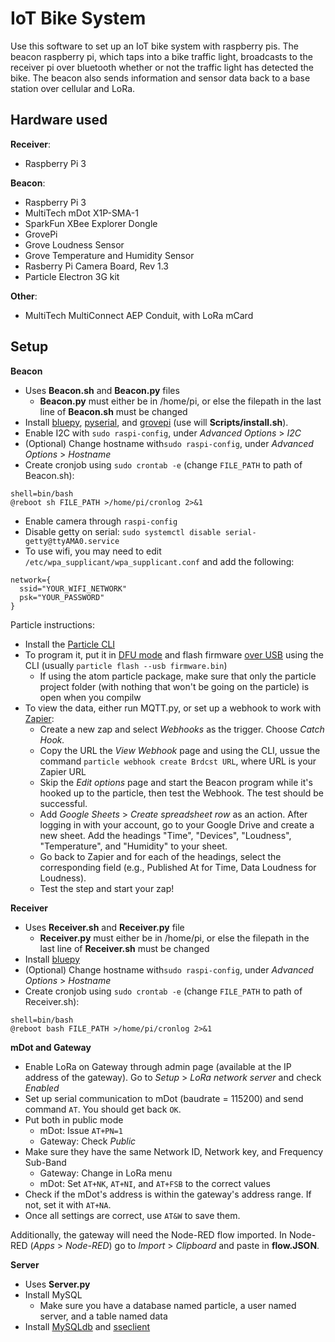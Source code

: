 # IoT Bike System
Use this software to set up an IoT bike system with raspberry pis. The beacon raspberry pi, which taps into a bike traffic light, broadcasts to the receiver pi over bluetooth whether or not the traffic light has detected the bike. The beacon also sends information and sensor data back to a base station over cellular and LoRa.

Hardware used
------------
**Receiver**:
- Raspberry Pi 3

**Beacon**:
- Raspberry Pi 3
- MultiTech mDot X1P-SMA-1
- SparkFun XBee Explorer Dongle
- GrovePi
- Grove Loudness Sensor
- Grove Temperature and Humidity Sensor
- Rasberry Pi Camera Board, Rev 1.3
- Particle Electron 3G kit

**Other**:
- MultiTech MultiConnect AEP Conduit, with LoRa mCard

Setup
-----
**Beacon**
- Uses **Beacon.sh** and **Beacon.py** files
  - **Beacon.py** must either be in /home/pi, or else the filepath in the last line of **Beacon.sh** must be changed
- Install [bluepy](https://github.com/IanHarvey/bluepy), [pyserial](https://github.com/pyserial/pyserial), and [grovepi](https://github.com/DexterInd/GrovePi) (use will **Scripts/install.sh**).
- Enable I2C with `sudo raspi-config`, under *Advanced Options* > *I2C*
- (Optional) Change hostname with`sudo raspi-config`, under *Advanced Options* > *Hostname*
- Create cronjob using `sudo crontab -e` (change `FILE_PATH` to path of Beacon.sh):
```
shell=bin/bash
@reboot sh FILE_PATH >/home/pi/cronlog 2>&1
```
- Enable camera through `raspi-config`
- Disable getty on serial: `sudo systemctl disable serial-getty@ttyAMA0.service`
- To use wifi, you may need to edit `/etc/wpa_supplicant/wpa_supplicant.conf` and add the following:
```
network={
  ssid="YOUR_WIFI_NETWORK"
  psk="YOUR_PASSWORD"
}
```
Particle instructions:
- Install the [Particle CLI](https://github.com/spark/particle-cli)
- To program it, put it in [DFU mode](https://docs.particle.io/guide/getting-started/modes/electron/#dfu-mode-device-firmware-upgrade-) and flash firmware [over USB](https://github.com/spark/particle-cli#compiling-remotely-and-flashing-locally) using the CLI (usually `particle flash --usb firmware.bin`)
    - If using the atom particle package, make sure that only the particle project folder (with nothing that won't be going on the particle) is open when you compilw
- To view the data, either run MQTT.py, or set up a webhook to work with [Zapier](zapier.com):
  - Create a new zap and select *Webhooks* as the trigger. Choose *Catch Hook.*
  - Copy the URL the *View Webhook* page and using the CLI, ussue the command `particle webhook create Brdcst URL`, where URL is your Zapier URL
  - Skip the *Edit options* page and start the Beacon program while it's hooked up to the particle, then test the Webhook. The test should be successful.
  - Add *Google Sheets* > *Create spreadsheet row* as an action. After logging in with your account, go to your Google Drive and create a new sheet. Add the headings "Time", "Devices", "Loudness", "Temperature", and "Humidity" to your sheet.
  - Go back to Zapier and for each of the headings, select the corresponding field (e.g., Published At for Time, Data Loudness for Loudness).
  - Test the step and start your zap!

**Receiver**
- Uses **Receiver.sh** and **Receiver.py** file
  - **Receiver.py** must either be in /home/pi, or else the filepath in the last line of **Receiver.sh** must be changed
- Install [bluepy](https://github.com/IanHarvey/bluepy)
- (Optional) Change hostname with`sudo raspi-config`, under *Advanced Options* > *Hostname*
- Create cronjob using `sudo crontab -e` (change `FILE_PATH` to path of Receiver.sh):
```
shell=bin/bash
@reboot bash FILE_PATH >/home/pi/cronlog 2>&1
```

**mDot and Gateway**
- Enable LoRa on Gateway through admin page (available at the IP address of the gateway). Go to *Setup* > *LoRa network server* and check *Enabled*
- Set up serial communication to mDot (baudrate = 115200) and send command `AT`. You should get back `OK`.
- Put both in public mode
  - mDot: Issue `AT+PN=1`
  - Gateway: Check *Public*
- Make sure they have the same Network ID, Network key, and Frequency Sub-Band
  - Gateway: Change in LoRa menu
  - mDot: Set `AT+NK`, `AT+NI`, and `AT+FSB` to the correct values  
- Check if the mDot's address is within the gateway's address range. If not, set it with `AT+NA`.
- Once all settings are correct, use `AT&W` to save them.

Additionally, the gateway will need the Node-RED flow imported. In Node-RED (*Apps* > *Node-RED*) go to *Import* > *Clipboard* and paste in **flow.JSON**.

**Server**
- Uses **Server.py**
- Install MySQL
  - Make sure you have a database named particle, a user named server, and a table named data
- Install [MySQLdb](https://pypi.python.org/pypi/MySQL-python/1.2.5) and [sseclient](https://github.com/mpetazzoni/sseclient)
